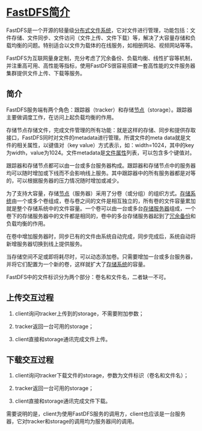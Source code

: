# [FastDFS简介](https://baike.baidu.com/item/fastdfs/5609710?fr=aladdin)
FastDFS是一个开源的轻量级[分布式文件系统](https://baike.baidu.com/item/分布式文件系统/1250388)，它对文件进行管理，功能包括：文件存储、文件同步、文件访问（文件上传、文件下载）等，解决了大容量存储和负载均衡的问题。特别适合以文件为载体的在线服务，如相册网站、视频网站等等。

FastDFS为互联网量身定制，充分考虑了冗余备份、负载均衡、线性扩容等机制，并注重高可用、高性能等指标，使用FastDFS很容易搭建一套高性能的文件服务器集群提供文件上传、下载等服务。

## 简介

FastDFS服务端有两个角色：跟踪器（tracker）和存储[节点](https://baike.baidu.com/item/节点)（storage）。跟踪器主要做调度工作，在访问上起负载均衡的作用。

存储节点存储文件，完成文件管理的所有功能：就是这样的存储、同步和提供存取接口，FastDFS同时对文件的metadata进行管理。所谓文件的meta data就是文件的相关属性，以键值对（key value）方式表示，如：width=1024，其中的key为width，value为1024。文件metadata是[文件属性](https://baike.baidu.com/item/文件属性)列表，可以包含多个键值对。

跟踪器和存储节点都可以由一台或多台服务器构成。跟踪器和存储节点中的服务器均可以随时增加或下线而不会影响线上服务。其中跟踪器中的所有服务器都是对等的，可以根据服务器的压力情况随时增加或减少。

为了支持大容量，存储[节点](https://baike.baidu.com/item/节点)（服务器）采用了分卷（或分组）的组织方式。[存储系统](https://baike.baidu.com/item/存储系统)由一个或多个卷组成，卷与卷之间的文件是相互独立的，所有卷的文件容量累加就是整个存储系统中的文件容量。一个卷可以由一台或多台[存储服务器](https://baike.baidu.com/item/存储服务器)组成，一个卷下的存储服务器中的文件都是相同的，卷中的多台存储服务器起到了[冗余备份](https://baike.baidu.com/item/冗余备份)和负载均衡的作用。

在卷中增加服务器时，同步已有的文件由系统自动完成，同步完成后，系统自动将新增服务器切换到线上提供服务。

当存储空间不足或即将耗尽时，可以动态添加卷。只需要增加一台或多台服务器，并将它们配置为一个新的卷，这样就扩大了[存储系统](https://baike.baidu.com/item/存储系统)的容量。

FastDFS中的文件标识分为两个部分：卷名和文件名，二者缺一不可。

## 上传交互过程

1. client询问tracker上传到的storage，不需要附加参数；

2. tracker返回一台可用的storage；

3. client直接和storage通讯完成文件上传。

## 下载交互过程

1. client询问tracker下载文件的storage，参数为文件标识（卷名和文件名）；

2. tracker返回一台可用的storage；

3. client直接和storage通讯完成文件下载。

需要说明的是，client为使用FastDFS服务的调用方，client也应该是一台服务器，它对tracker和storage的调用均为服务器间的调用。